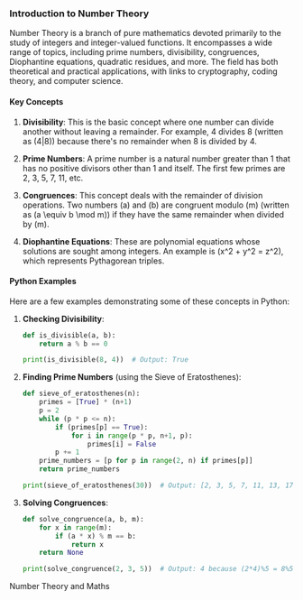 ### Introduction to Number Theory

Number Theory is a branch of pure mathematics devoted primarily to the study of integers and integer-valued functions. It encompasses a wide range of topics, including prime numbers, divisibility, congruences, Diophantine equations, quadratic residues, and more. The field has both theoretical and practical applications, with links to cryptography, coding theory, and computer science.

#### Key Concepts

1. **Divisibility**: This is the basic concept where one number can divide another without leaving a remainder. For example, 4 divides 8 (written as \(4|8\)) because there's no remainder when 8 is divided by 4.

2. **Prime Numbers**: A prime number is a natural number greater than 1 that has no positive divisors other than 1 and itself. The first few primes are 2, 3, 5, 7, 11, etc.

3. **Congruences**: This concept deals with the remainder of division operations. Two numbers \(a\) and \(b\) are congruent modulo \(m\) (written as \(a \equiv b \mod m\)) if they have the same remainder when divided by \(m\).

4. **Diophantine Equations**: These are polynomial equations whose solutions are sought among integers. An example is \(x^2 + y^2 = z^2\), which represents Pythagorean triples.

#### Python Examples

Here are a few examples demonstrating some of these concepts in Python:

1. **Checking Divisibility**:
    ```python
    def is_divisible(a, b):
        return a % b == 0

    print(is_divisible(8, 4))  # Output: True
    ```

2. **Finding Prime Numbers** (using the Sieve of Eratosthenes):
    ```python
    def sieve_of_eratosthenes(n):
        primes = [True] * (n+1)
        p = 2
        while (p * p <= n):
            if (primes[p] == True):
                for i in range(p * p, n+1, p):
                    primes[i] = False
            p += 1
        prime_numbers = [p for p in range(2, n) if primes[p]]
        return prime_numbers

    print(sieve_of_eratosthenes(30))  # Output: [2, 3, 5, 7, 11, 13, 17, 19, 23, 29]
    ```

3. **Solving Congruences**:
    ```python
    def solve_congruence(a, b, m):
        for x in range(m):
            if (a * x) % m == b:
                return x
        return None

    print(solve_congruence(2, 3, 5))  # Output: 4 because (2*4)%5 = 8%5 = 3
    ```

Number Theory and Maths